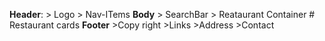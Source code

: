 **Header**:
     > Logo
     > Nav-ITems
**Body**
     > SearchBar
     > Reataurant Container
          # Restaurant cards
**Footer**
     >Copy right
     >Links
     >Address
     >Contact
     
        